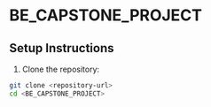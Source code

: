 # BE_CAPSTONE_PROJECT

## Setup Instructions

1. Clone the repository:

```bash
git clone <repository-url>
cd <BE_CAPSTONE_PROJECT>
